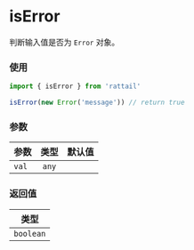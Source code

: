 # isError

判断输入值是否为 `Error` 对象。

### 使用

```ts
import { isError } from 'rattail'

isError(new Error('message')) // return true
```

### 参数

| 参数  | 类型  | 默认值 |
| ----- | :---: | -----: |
| `val` | `any` |        |

### 返回值

|   类型    |
| :-------: |
| `boolean` |
